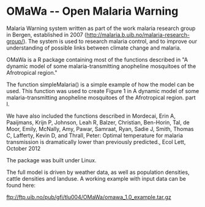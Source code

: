 # OMaWa -- Open Malaria Warning

Malaria Warning system written as part of the work malaria research group in Bergen, established in 2007 (http://malaria.b.uib.no/malaria-research-group/). The system is used to research malaria control, and to improve our understanding of possible links between climate change and malaria.

OMaWa is a R package containing most of the functions described in "A dynamic model of some malaria-transmitting anopheline mosquitoes of the Afrotropical region."

The function simpleMalaria() is a simple example of how the model can be used. This function was used 
to create Figure 1 in A dynamic model of some malaria-transmitting anopheline mosquitoes of the Afrotropical region. part I.

We have also included the functions described in Mordecai, Erin A, Paaijmans, Krijn P, Johnson, Leah R, Balzer, Christian, Ben-Horin, Tal, de Moor, Emily, McNally, Amy, Pawar, Samraat, Ryan, Sadie J, Smith, Thomas C, Lafferty, Kevin D, and Thrall, Peter: Optimal temperature for malaria transmission is dramatically lower than previously predicted., Ecol Lett, October 2012

The package was built under Linux.

The full model is driven by weather data, as well as population densities, cattle densities and landuse. A working example with input data can be found here:

ftp://ftp.uib.no/pub/gfi/tlu004/OMaWa/omawa_1.0_example.tar.gz


